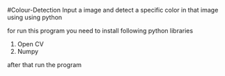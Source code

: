 #Colour-Detection 
Input a image and detect a specific color in that image using using python 


for run this program you need to install following python libraries
1) Open CV 
2) Numpy



after that run the program 
